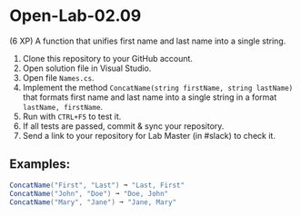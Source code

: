 # Open-Lab-02.09
(6 XP) A function that unifies first name and last name into a single string.

1. Clone this repository to your GitHub account.
2. Open solution file in Visual Studio.
3. Open file `Names.cs`.
4. Implement the method `ConcatName(string firstName, string lastName)` that formats first name and last name into a single string in a format `lastName, firstName`.
5. Run with `CTRL+F5` to test it.
6. If all tests are passed, commit & sync your repository.
7. Send a link to your repository for Lab Master (in #slack) to check it.

## Examples: 
```C#
ConcatName("First", "Last") ➞ "Last, First"
ConcatName("John", "Doe") ➞ "Doe, John"
ConcatName("Mary", "Jane") ➞ "Jane, Mary"
```
